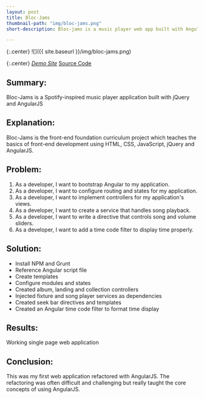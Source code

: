 ```yaml
---
layout: post
title: Bloc-Jams
thumbnail-path: "img/bloc-jams.png"
short-description: Bloc-jams is a music player web app built with AngularJS.

---
```


{:.center}
![]({{ site.baseurl }}/img/bloc-jams.png)

{:.center}
<a class="button" href="https://vrcooper-bloc-jams.herokuapp.com/" target="_blank"><i class="fa fa-cloud"> Demo Site</i></a> <a class="button" href="https://github.com/vrcooper/bloc-jams-angular" target="_blank"><i class="fa fa-fw fa-github"></i> Source Code</a>

## Summary:
Bloc-Jams is a Spotify-inspired music player application built with jQuery and AngularJS

## Explanation:
Bloc-Jams is the front-end foundation curriculum project which teaches the basics of front-end development using HTML, CSS, JavaScript, jQuery and AngularJS.

## Problem:
1. As a developer, I want to bootstrap Angular to my application.  
2. As a developer, I want to configure routing and states for my application.  
3. As a developer, I want to implement controllers for my application's views.   
4. As a developer, I want to create a service that handles song playback.  
5. As a developer, I want to write a directive that controls song and volume sliders.  
6. As a developer, I want to add a time code filter to display time properly.

## Solution:
* Install NPM and Grunt
* Reference Angular script file
* Create templates
* Configure modules and states
* Created album, landing and collection controllers
* Injected fixture and song player services as dependencies
* Created seek bar directives and templates
* Created an Angular time code filter to format time display

## Results:
Working single page web application

## Conclusion:
This was my first web application refactored with AngularJS. The refactoring was often difficult and challenging but really taught the core concepts of using AngularJS.